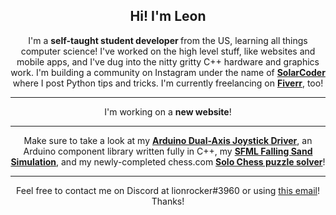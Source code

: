 
<h2 align="center">Hi! I'm Leon</h2>
<p align="center">
I'm a <strong>self-taught student developer </strong>from the US, learning all things computer science!
I've worked on the high level stuff, like websites and mobile apps, and I've dug into the nitty gritty C++ hardware and graphics work. I'm building a community on Instagram under the name of <strong><a href="https://instagram.com/solarcoder">SolarCoder</a> </strong>where I post Python tips and tricks. I'm currently freelancing on <strong><a href="https://www.fiverr.com/share/mDYyzz">Fiverr</a></strong>, too!

</p>

<hr>

<p align="center">I'm working on a <strong>new website</strong>!

<hr>

<p align="center">
	Make sure to take a look at my <strong><a href="https://github.com/lionrocker/better-joystick">Arduino Dual-Axis Joystick Driver</a></strong>, an Arduino component library written fully in C++, my <strong><a href="https://github.com/lionrocker/falling-sand">SFML Falling Sand Simulation</a></strong>, and my newly-completed chess.com <strong><a href="https://github.com/lionrocker/solo-chess-solver">Solo Chess puzzle solver</a></strong>!
</p>

<hr>

<p align="center">
Feel free to contact me on Discord at lionrocker#3960 or using <a href="mailto:leon.rode13@gmail.com">this email</a>! Thanks!
</p>

